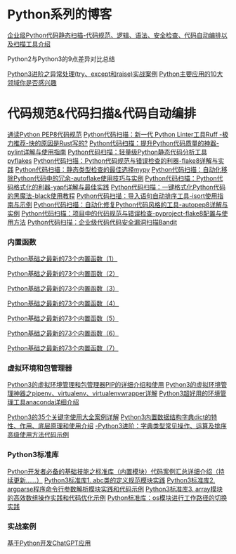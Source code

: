 # Python系列的博客

[企业级Python代码静态扫描-代码规范、逻辑、语法、安全检查、代码自动编排以及扫描工具介绍]()

Python2与Python3的9点差异对比总结

[Python3进阶之异常处理(try、except和raise)实战案例]()
[Python主要应用的10大领域你是否感兴趣]()

# 代码规范&代码扫描&代码自动编排

[通读Python PEP8代码规范](https://mp.weixin.qq.com/s/kkf6BBLkHg8drGLv5ikU9Q)
[Python代码扫描：新一代 Python Linter工具Ruff -极力推荐-快的原因是Rust写的?]()
[Python代码扫描：提升Python代码质量的神器-pylint详解与使用指南]()
[Python代码扫描：轻量级Python静态代码分析工具pyflakes]()
[Python代码扫描：Python代码规范与错误检查的利器-flake8详解与实践]()
[Python代码扫描：静态类型检查的最佳选择mypy]()
[Python代码扫描：自动化移除Python代码中的冗余-autoflake使用技巧与实例]()
[Python代码扫描：Python代码格式化的利器-yapf详解与最佳实践]()
[Python代码扫描：一键格式化Python代码的黑魔法-black使用教程]()
[Python代码扫描：导入语句自动排序工具-isort使用指南与示例]()
[Python代码扫描：自动化修复Python代码风格的工具-autopep8详解与实例]()
[Python代码扫描：项目中的代码规范与错误检查-pyproject-flake8配置与使用方法]()
[Python代码扫描：企业级代码代码安全漏洞扫描Bandit]()

### 内置函数

[Python基础之最新的73个内置函数（1）](https://mp.weixin.qq.com/s/F9_G5KjTubhBNtnU_1hr1Q)

[Python基础之最新的73个内置函数（2）](https://mp.weixin.qq.com/s/8ownt0SveZQKnsLauP2rOg)

[Python基础之最新的73个内置函数（3）](https://mp.weixin.qq.com/s/tKBwtoFyUHhyTuyqs2rGUw)

[Python基础之最新的73个内置函数（4）](https://mp.weixin.qq.com/s/Y36qc4Tkw0yQpQyuNdEmTA)

[Python基础之最新的73个内置函数（5）](https://mp.weixin.qq.com/s/bsCLCRZBNiT25wOmU1-Kwg)

[Python基础之最新的73个内置函数（6）](https://mp.weixin.qq.com/s/jPqx8q2rTG8MtpfZuCVJGw)

[Python基础之最新的73个内置函数（7）](https://mp.weixin.qq.com/s/heBcQKNO7Ny1CCerZav__A)

### 虚拟环境和包管理器

[Python3的虚拟环境管理和包管理器PIP的详细介绍和使用]()
[Python3的虚拟环境管理神器之pipenv、virtualenv、virtualenvwrapper详解]()
[Python3超好用的环境管理工具anaconda详细介绍]()

[Python3的35个关键字使用大全案例详解]()
[Python3内置数据结构字典dict的特性、作用、底层原理和使用介绍]()
[-Python3进阶：字典类型常见操作、运算及排序高级使用方法代码示例]()

### Python3标准库

[Python开发者必备的基础技能之标准库（内置模块）代码案例汇总详细介绍（持续更新……）]()
[Python3标准库1. abc类的定义规范模块实践]()
[Python3标准库2. argparse程序命令行参数解析模块实践和代码示例]()
[Python3标准库3. array模块的高效数组操作实践和代码优化示例]()
[Python标准库：os模块进行工作路径的切换实践]()

### 实战案例

[基于Python开发ChatGPT应用]()


























